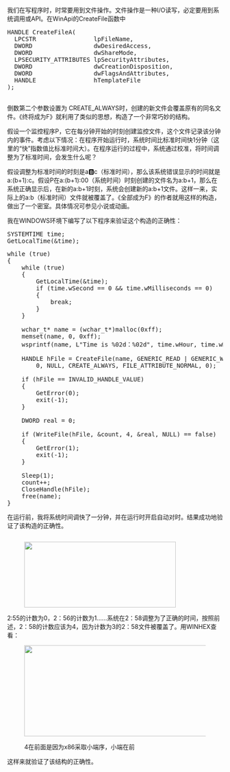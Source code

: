 
我们在写程序时，时常要用到文件操作。文件操作是一种I/O读写，必定要用到系统调用或API。在WinApi的CreateFile函数中

<pre class="EnlighterJSRAW" data-enlighter-language="generic" data-enlighter-theme="" data-enlighter-highlight="" data-enlighter-linenumbers="" data-enlighter-lineoffset="" data-enlighter-title="" data-enlighter-group="">HANDLE CreateFileA(
  LPCSTR                lpFileName,
  DWORD                 dwDesiredAccess,
  DWORD                 dwShareMode,
  LPSECURITY_ATTRIBUTES lpSecurityAttributes,
  DWORD                 dwCreationDisposition,
  DWORD                 dwFlagsAndAttributes,
  HANDLE                hTemplateFile
);

</pre>

倒数第二个参数设置为 CREATE_ALWAYS时，创建的新文件会覆盖原有的同名文件。《终将成为F》就利用了类似的思想，构造了一个非常巧妙的结构。

假设一个监控程序P，它在每分钟开始的时刻创建监控文件，这个文件记录该分钟内的事件。考虑以下情况：在程序开始运行时，系统时间比标准时间快1分钟（这里的“快”指数值比标准时间大）。在程序运行的过程中，系统通过校准，将时间调整为了标准时间，会发生什么呢？

假设调整为标准时间的时刻是a:b:c（标准时间），那么该系统错误显示的时间就是a:(b+1):c。假设P在a:(b+1):00（系统时间）时刻创建的文件名为a:b+1，那么在系统正确显示后，在新的a:b+1时刻，系统会创建新的a:b+1文件。这样一来，实际上的a:b（标准时间）文件就被覆盖了。《全部成为F》的作者就用这样的构造，做出了一个密室。具体情况可参见小说或动画。

我在WINDOWS环境下编写了以下程序来验证这个构造的正确性：

<pre class="EnlighterJSRAW" data-enlighter-language="generic" data-enlighter-theme="" data-enlighter-highlight="" data-enlighter-linenumbers="" data-enlighter-lineoffset="" data-enlighter-title="" data-enlighter-group="">SYSTEMTIME time;
GetLocalTime(&time);</pre>

<pre class="EnlighterJSRAW" data-enlighter-language="generic" data-enlighter-theme="" data-enlighter-highlight="" data-enlighter-linenumbers="" data-enlighter-lineoffset="" data-enlighter-title="" data-enlighter-group="">while (true)
{
    while (true)
    {
        GetLocalTime(&time);
        if (time.wSecond == 0 && time.wMilliseconds == 0)
        {
            break;
        }
    }

    wchar_t* name = (wchar_t*)malloc(0xff);
    memset(name, 0, 0xff);
    wsprintf(name, L"Time is %02d：%02d", time.wHour, time.wMinute);

    HANDLE hFile = CreateFile(name, GENERIC_READ | GENERIC_WRITE, 
        0, NULL, CREATE_ALWAYS, FILE_ATTRIBUTE_NORMAL, 0);

    if (hFile == INVALID_HANDLE_VALUE)
    {
        GetError(0);
        exit(-1);
    }

    DWORD real = 0;     

    if (WriteFile(hFile, &count, 4, &real, NULL) == false)
    {
        GetError(1);
        exit(-1);
    }

    Sleep(1);
    count++;
    CloseHandle(hFile);
    free(name);
}</pre>

在运行前，我将系统时间调快了一分钟，并在运行时开启自动对时。结果成功地验证了该构造的正确性。<figure class="wp-block-image">

<img src="https://blog.ayanamists.xyz/wp-content/uploads/2019/07/image-1024x161.png" alt="" class="wp-image-119" srcset="https://blog.ayanamists.xyz/wp-content/uploads/2019/07/image-1024x161.png 1024w, https://blog.ayanamists.xyz/wp-content/uploads/2019/07/image-300x47.png 300w, https://blog.ayanamists.xyz/wp-content/uploads/2019/07/image-768x121.png 768w" sizes="(max-width: 1024px) 100vw, 1024px" /> </figure> <figure class="wp-block-image is-resized"><img src="https://blog.ayanamists.xyz/wp-content/uploads/2019/07/image-2.png" alt="" class="wp-image-122" width="354" height="153" srcset="https://blog.ayanamists.xyz/wp-content/uploads/2019/07/image-2.png 749w, https://blog.ayanamists.xyz/wp-content/uploads/2019/07/image-2-300x129.png 300w" sizes="(max-width: 354px) 100vw, 354px" /></figure> 

2:55的计数为0，2：56的计数为1……系统在2：58调整为了正确的时间，按照前述，2：58的计数应该为4，因为计数为3的2：58文件被覆盖了。用WINHEX查看：<figure class="wp-block-image is-resized">

<img src="https://blog.ayanamists.xyz/wp-content/uploads/2019/07/image-1.png" alt="" class="wp-image-120" width="591" height="212" srcset="https://blog.ayanamists.xyz/wp-content/uploads/2019/07/image-1.png 909w, https://blog.ayanamists.xyz/wp-content/uploads/2019/07/image-1-300x108.png 300w, https://blog.ayanamists.xyz/wp-content/uploads/2019/07/image-1-768x275.png 768w" sizes="(max-width: 591px) 100vw, 591px" /> <figcaption>4在前面是因为x86采取小端序，小端在前</figcaption></figure> 

这样来就验证了该结构的正确性。